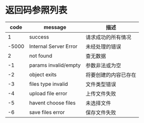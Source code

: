 # 返回码参照列表
| code | message | 描述 |
|------|---------|------|
| 1 | success | 请求成功的所有情况 |
| -5000 | Internal Server Error | 未经处理的错误 |
| 2 | not found | 查无数据 |
| -1 | params invalid/empty | 参数非法或为空 |
| -2 | object exits | 将要创建的内容已存在 |
| -3 | files type invalid | 文件类型错误 |
| -4 | upload file error | 上传文件失败 |
| -5 | havent choose files | 未选择文件 |
| -6 | save files error | 保存文件失败 |
